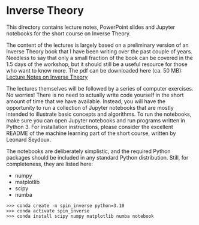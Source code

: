 # Inverse Theory

This directory contains lecture notes, PowerPoint slides and Jupyter notebooks for the short course on Inverse Theory. 

The content of the lectures is largely based on a preliminary version of an Inverse Theory book that I have been writing over the past couple of years. Needless to say that only a small fraction of the book can be covered in the 1.5 days of the workshop, but it should still be a useful resource for those who want to know more. The pdf can be downloaded here (ca. 50 MB): [Lecture Notes on Inverse Theory](https://www.dropbox.com/s/5263r81u8h1f8yh/Inverse_Theory.pdf?dl=0)

The lectures themselves will be followed by a series of computer exercises. No worries! There is no need to actually write code yourself in the short amount of time that we have available. Instead, you will have the opportunity to run a collection of Jupyter notebooks that are mostly intended to illustrate basic concepts and algorithms. To run the notebooks, make sure you can open Jupyter notebooks and run programs written in Python 3. For installation instructions, please consider the excellent README of the machine learning part of the short course, written by Leonard Seydoux.

The notebooks are deliberately simplistic, and the required Python packages should be included in any standard Python distribution. Still, for completeness, they are listed here:

- numpy
- matplotlib
- scipy
- numba

```
>>> conda create -n spin_inverse python=3.10
>>> conda activate spin_inverse
>>> conda install scipy numpy matplotlib numba notebook
```
